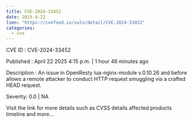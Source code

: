 ```yaml
---
title: CVE-2024-33452
date: 2025-4-22
lien: "https://cvefeed.io/vuln/detail/CVE-2024-33452"
categories:
  - cve
---
```


CVE ID : CVE-2024-33452

Published :  April 22
2025
4:15 p.m. | 1 hour
46 minutes ago

Description : An issue in OpenResty lua-nginx-module v.0.10.26 and before allows a remote attacker to conduct HTTP request smuggling via a crafted HEAD request.

Severity: 0.0 | NA

Visit the link for more details
such as CVSS details
affected products
timeline
and more...
